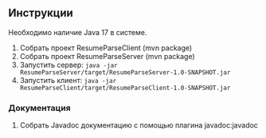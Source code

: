 ## Инструкции

Необходимо наличие Java 17 в системе.

1. Собрать проект ResumeParseClient (mvn package)
2. Собрать проект ResumeParseServer (mvn package)
2. Запустить сервер: `java -jar ResumeParseServer/target/ResumeParseServer-1.0-SNAPSHOT.jar`
3. Запустить клиент: `java -jar ResumeParseClient/target/ResumeParseClient-1.0-SNAPSHOT.jar`

### Документация 

1. Собрать Javadoc документацию с помощью плагина javadoc:javadoc

